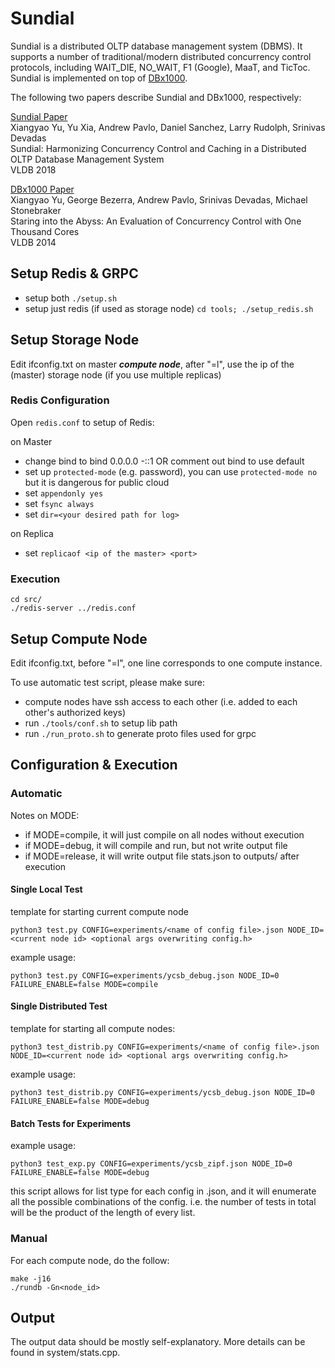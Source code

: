 Sundial
=======

Sundial is a distributed OLTP database management system (DBMS). It supports a number of traditional/modern distributed concurrency control protocols, including WAIT_DIE, NO_WAIT, F1 (Google), MaaT, and TicToc. Sundial is implemented on top of [DBx1000](https://github.com/yxymit/DBx1000). 

The following two papers describe Sundial and DBx1000, respectively: 

[Sundial Paper](http://xiangyaoyu.net/pubs/sundial.pdf)  
Xiangyao Yu, Yu Xia, Andrew Pavlo, Daniel Sanchez, Larry Rudolph, Srinivas Devadas  
Sundial: Harmonizing Concurrency Control and Caching in a Distributed OLTP Database Management System  
VLDB 2018
    
[DBx1000 Paper](http://www.vldb.org/pvldb/vol8/p209-yu.pdf)  
Xiangyao Yu, George Bezerra, Andrew Pavlo, Srinivas Devadas, Michael Stonebraker  
Staring into the Abyss: An Evaluation of Concurrency Control with One Thousand Cores  
VLDB 2014

Setup Redis & GRPC
-------------
- setup both ```./setup.sh ```
- setup just redis (if used as storage node) ```cd tools; ./setup_redis.sh```
    

Setup Storage Node
-------------------

Edit ifconfig.txt on master ***compute node***, after "=l", use the ip of the (master) storage node (if you use multiple replicas)

### Redis Configuration

Open ```redis.conf``` to setup of Redis:

on Master
- change bind to bind 0.0.0.0 -::1 OR comment out bind to use default
- set up ```protected-mode``` (e.g. password), you can use ```protected-mode no``` but it is dangerous for public cloud
- set ```appendonly yes```
- set ```fsync always```
- set ```dir=<your desired path for log>```
    
on Replica
- set ```replicaof <ip of the master> <port>```

### Execution 
```
cd src/
./redis-server ../redis.conf
```

Setup Compute Node
-------------------

Edit ifconfig.txt, before "=l", one line corresponds to one compute instance.

To use automatic test script, please make sure:
- compute nodes have ssh access to each other (i.e. added to each other's authorized keys)
- run ```./tools/conf.sh``` to setup lib path
- run ```./run_proto.sh``` to generate proto files used for grpc

Configuration & Execution
--------------------------

### Automatic

Notes on MODE: 
- if MODE=compile, it will just compile on all nodes without execution
- if MODE=debug, it will compile and run, but not write output file
- if MODE=release, it will write output file stats.json to outputs/ after execution

#### Single Local Test
template for starting current compute node
```
python3 test.py CONFIG=experiments/<name of config file>.json NODE_ID=<current node id> <optional args overwriting config.h>
```

example usage:
```
python3 test.py CONFIG=experiments/ycsb_debug.json NODE_ID=0 FAILURE_ENABLE=false MODE=compile
```

#### Single Distributed Test

template for starting all compute nodes:
```
python3 test_distrib.py CONFIG=experiments/<name of config file>.json NODE_ID=<current node id> <optional args overwriting config.h>
```

example usage:
```
python3 test_distrib.py CONFIG=experiments/ycsb_debug.json NODE_ID=0 FAILURE_ENABLE=false MODE=debug
```

#### Batch Tests for Experiments

example usage:
```
python3 test_exp.py CONFIG=experiments/ycsb_zipf.json NODE_ID=0 FAILURE_ENABLE=false MODE=debug
```
this script allows for list type for each config in .json, and it will enumerate all the possible combinations of the config. 
i.e. the number of tests in total will be the product of the length of every list. 

### Manual
For each compute node, do the follow:
```
make -j16
./rundb -Gn<node_id> 
```

Output 
------

The output data should be mostly self-explanatory. More details can be found in system/stats.cpp.
